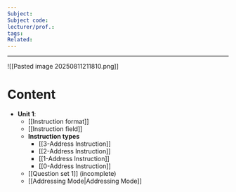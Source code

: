 ```yaml
---
Subject: 
Subject code: 
lecturer/prof.: 
tags: 
Related:
---
```

---
![[Pasted image 20250811211810.png]]
# Content
- **Unit 1**:
	- [[Instruction format]]
	- [[Instruction field]]
	- **Instruction types**
		- [[3-Address Instruction]]
		- [[2-Address Instruction]]
		- [[1-Address Instruction]]
		- [[0-Address Instruction]]
	- [[Question set 1]] (incomplete)
	- [[Addressing Mode|Addressing Mode]]